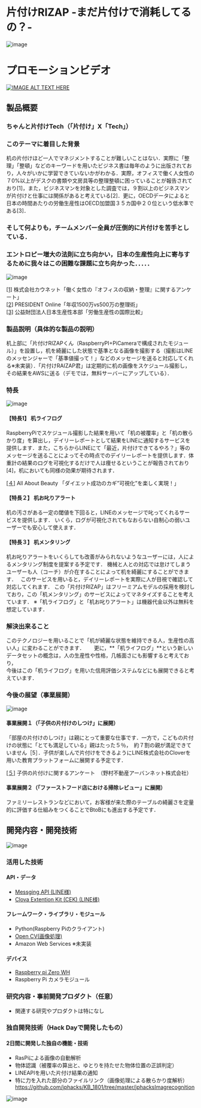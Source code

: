 # 片付けRIZAP  -まだ片付けで消耗してるの？-
![image](https://user-images.githubusercontent.com/21073221/47261384-0760b380-d509-11e8-9e17-7ba1fab4ad18.png)

# プロモーションビデオ
[![IMAGE ALT TEXT HERE](https://user-images.githubusercontent.com/21073221/47262029-d340bf00-d517-11e8-99de-264e7d1e4a1a.png)](https://youtu.be/El6NWfqYYBk)
## 製品概要
### ちゃんと片付けTech（「片付け」X「Tech」）

### このテーマに着目した背景
机の片付けほど一人でマネジメントすることが難しいことはない．実際に「整理」「整頓」などのキーワードを用いたビジネス書は毎年のように出版されており，人々がいかに学習できていないかがわかる．実際，オフィスで働く人女性の７0%以上がデスクの書類や文房具等の整理整頓に困っていることが報告されており[1]，また，ビジネスマンを対象とした調査では，９割以上のビジネスマンが片付けと仕事には関係があると考えている[2]．更に，OECDデータによると日本の時間あたりの労働生産性はOECD加盟国３５カ国中２０位という低水準である[3]．  
### **そして何よりも，チームメンバー全員が圧倒的に片付けを苦手としている．**　
### **エントロピー増大の法則に立ち向かい，日本の生産性向上に寄与するために我々はこの困難な課題に立ち向かった．．．．．**　

![image](https://user-images.githubusercontent.com/21073221/47262239-d9d23500-d51d-11e8-8767-8f34a005bf81.png)



[[1]](http://www.watashimigaki.com/community/enquete/archives_000814) 株式会社カウネット「働く女性の『オフィスの収納・整理』に関するアンケート」    
[[2]](https://president.jp/articles/-/9462) PRESIDENT Online「年収1500万vs500万の整理術」  
[[3]](https://www.jpc-net.jp/intl_comparison/) 公益財団法人日本生産性本部「労働生産性の国際比較」　  　


### 製品説明（具体的な製品の説明）
机上部に「片付けRIZAPくん（RaspberryPI+PiCameraで構成されたモジュール）」を設置し，机を綺麗にした状態で基準となる画像を撮影する（撮影はLINEのメッセンジャーで「基準値撮って！」などのメッセージを送ると対応してくれる※未実装）．「片付けRAIZAP君」は定期的に机の画像をスケジュール撮影し，その結果をAWSに送る（デモでは，無料サーバーにアップしている）．

### 特長
![image](https://user-images.githubusercontent.com/21073221/47262430-c4600980-d523-11e8-82bc-f24bab95e403.png)

#### 【特長1】 机ライフログ
RaspberryPiでスケジュール撮影した結果を用いて「机の被覆率」と「机の散らかり度」を算出し，デイリーレポートとして結果をLINEに通知するサービスを提供します．また，こちらからLINEにて「最近，片付けできてるやろ？」等のメッセージを送ることによってその時点でのデイリーレポートを提供します．体重計の結果のログを可視化するだけで人は痩せるということが報告されており[4]，机においても同様の効果が期待されます．

[[４]](https://allabout.co.jp/gm/gc/411617/) All About Beauty 「ダイエット成功のカギ”可視化”を楽しく実現！」    　

#### 【特長２】 机お叱りアラート
机の汚さがある一定の閾値を下回ると，LINEのメッセージで叱ってくれるサービスを提供します．
いくら，ログが可視化されてもなおらない自制心の弱いユーザーでも安心して使えます．

#### 【特長３】 机メンタリング
机お叱りアラートをいくらしても改善がみられないようなユーザーには，人によるメンタリング制度を提案する予定です．
機械と人との対応では怠けてしまうユーザーも人（コーチ）が介在することによって机を綺麗にすることができます．　
このサービスを用いると，デイリーレポートを実際に人が目視で確認して対応してくれます．
この「片付けRIZAP」はフリーミアムモデルの採用を検討しており，この「机メンタリング」のサービスによってマネタイズすることを考えています．
※「机ライフログ」と「机お叱りアラート」は機器代金以外は無料を想定しています．

### 解決出来ること
このテクノロジーを用いることで「机が綺麗な状態を維持できる人，生産性の高い人」に変わることができます．　　
更に，**「机ライフログ」**という新しいデータセットの概念は，人の生産性や性格，几帳面さにも影響すると考えており，  
今後はこの「机ライフログ」を用いた信用評価システムなどにも展開できると考えています．

### 今後の展望（事業展開）
![image](https://user-images.githubusercontent.com/21073221/47262778-b1056c00-d52c-11e8-8d5b-2d0c3cc604f0.png)

#### 事業展開１（「子供の片付けのしつけ」に展開）
「部屋の片付けのしつけ」は親にとって重要な仕事です．一方で，こどもの片付けの状態に「とても満足している」親はたった５％，　約７割の親が満足できていません［5］．子供が楽しんで片付けをできるようにLINE株式会社のCloverを用いた教育プラットフォームに展開する予定です．

[[５]](hhttp://www.nomura-un.co.jp/page/news/pdf/20150903.pdf) 子供の片付けに関するアンケート　（野村不動産アーバンネット株式会社） 

#### 事業展開２（「ファーストフード店における掃除レビュー」に展開）
ファミリーレストランなどにおいて，お客様が来た際のテーブルの綺麗さを定量的に評価する仕組みをつくることでBtoBにも進出する予定です．

## 開発内容・開発技術
![image](https://user-images.githubusercontent.com/21073221/47262791-f6c23480-d52c-11e8-8783-f983efd47851.png)

### 活用した技術
#### API・データ
* [Messging API (LINE様)](https://developers.line.me/ja/services/messaging-api/)
* [Clova Extention Kit (CEK) (LINE様)](https://clova-developers.line.me/#/)

#### フレームワーク・ライブラリ・モジュール
* Python(Raspberry Piのクライアント)
* [Open CV(画像処理)](https://opencv.org/)
* Amazon Web Services ※未実装

#### デバイス
* [Raspberry pi Zero WH](https://www.raspberrypi.org/products/raspberry-pi-zero-w/)
* Raspberry Pi カメラモジュール

### 研究内容・事前開発プロダクト（任意）
* 関連する研究やプロダクトは特になし

### 独自開発技術（Hack Dayで開発したもの）
#### 2日間に開発した独自の機能・技術
* RasPiによる画像の自動解析
* 物体認識（被覆率の算出と、ゆとりを持たせた物体位置の正誤判定）
* LINEAPIを用いた片付け結果の通知
* 特に力を入れた部分のファイルリンク（画像処理による散らかり度解析）
https://github.com/jphacks/KB_1801/tree/master/jphacksImagrecognition

![image](https://user-images.githubusercontent.com/21073221/47262947-9df49b00-d530-11e8-9535-9ba56a529333.png)

